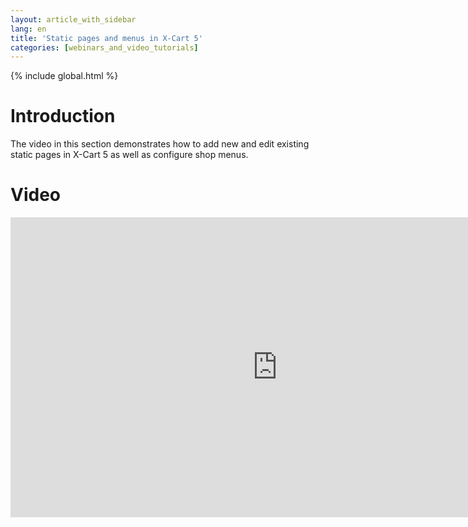 ```yaml
---
layout: article_with_sidebar
lang: en
title: 'Static pages and menus in X-Cart 5'
categories: [webinars_and_video_tutorials]
---
```


{% include global.html %}

# Introduction

The video in this section demonstrates how to add new and edit existing static pages in X-Cart 5 as well as configure shop menus.

# Video

<iframe class="youtube-player" type="text/html" style="width: 853px; height: 480px" src="http://www.youtube.com/embed/R_oa-4IF-3M" frameborder="0"></iframe>